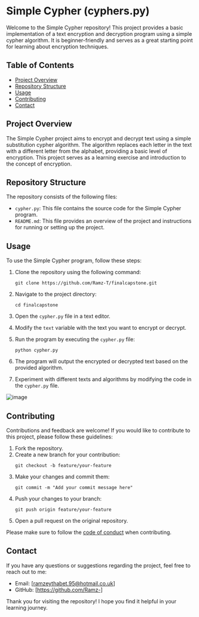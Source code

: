 # Simple Cypher (cyphers.py)

Welcome to the Simple Cypher repository! This project provides a basic implementation of a text encryption and decryption program using a simple cypher algorithm. It is beginner-friendly and serves as a great starting point for learning about encryption techniques.

## Table of Contents

- [Project Overview](#project-overview)
- [Repository Structure](#repository-structure)
- [Usage](#usage)
- [Contributing](#contributing)
- [Contact](#contact)

## Project Overview

The Simple Cypher project aims to encrypt and decrypt text using a simple substitution cypher algorithm. The algorithm replaces each letter in the text with a different letter from the alphabet, providing a basic level of encryption. This project serves as a learning exercise and introduction to the concept of encryption.

## Repository Structure

The repository consists of the following files:

- `cypher.py`: This file contains the source code for the Simple Cypher program.
- `README.md`: This file provides an overview of the project and instructions for running or setting up the project.

## Usage

To use the Simple Cypher program, follow these steps:

1. Clone the repository using the following command:

   ```
   git clone https://github.com/Ramz-T/finalcapstone.git
   ```

2. Navigate to the project directory:

   ```
   cd finalcapstone
   ```

3. Open the `cypher.py` file in a text editor.

4. Modify the `text` variable with the text you want to encrypt or decrypt.

5. Run the program by executing the `cypher.py` file:

   ```
   python cypher.py
   ```

6. The program will output the encrypted or decrypted text based on the provided algorithm.

7. Experiment with different texts and algorithms by modifying the code in the `cypher.py` file.

![image](https://github.com/Ramz-T/finalcapstone/assets/127998749/612d896d-f23b-4a12-98b5-a13deba8b6c9)


## Contributing

Contributions and feedback are welcome! If you would like to contribute to this project, please follow these guidelines:

1. Fork the repository.
2. Create a new branch for your contribution:
   ```
   git checkout -b feature/your-feature
   ```
3. Make your changes and commit them:
   ```
   git commit -m "Add your commit message here"
   ```
4. Push your changes to your branch:
   ```
   git push origin feature/your-feature
   ```
5. Open a pull request on the original repository.

Please make sure to follow the [code of conduct](CODE_OF_CONDUCT.md) when contributing.


## Contact

If you have any questions or suggestions regarding the project, feel free to reach out to me:

- Email: [ramzeythabet.95@hotmail.co.uk]
- GitHub: [https://github.com/Ramz-]

Thank you for visiting the repository! I hope you find it helpful in your learning journey.
